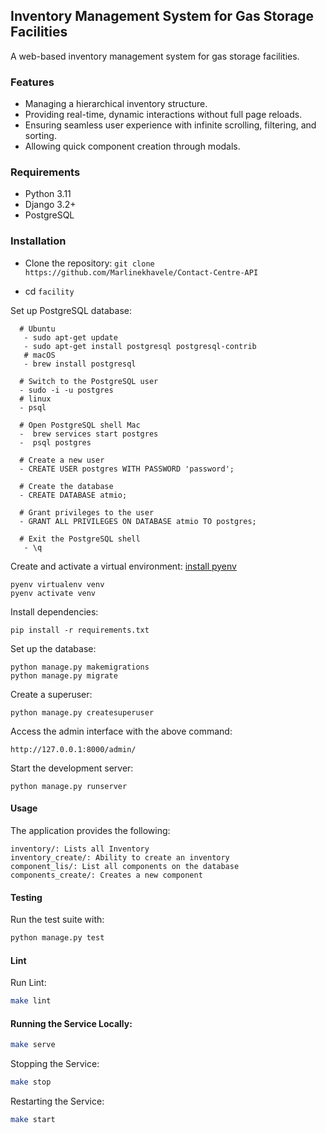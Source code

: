 ## Inventory Management System for Gas Storage Facilities
A web-based inventory management system for gas storage facilities.

### Features

- Managing a hierarchical inventory structure.
- Providing real-time, dynamic interactions without full page reloads.
- Ensuring seamless user experience with infinite scrolling, filtering, and sorting.
- Allowing quick component creation through modals.

### Requirements

- Python 3.11
- Django 3.2+
- PostgreSQL

### Installation

- Clone the repository:
`git clone https://github.com/Marlinekhavele/Contact-Centre-API `

- cd `facility`

Set up PostgreSQL database:
```shell
  # Ubuntu
   - sudo apt-get update
   - sudo apt-get install postgresql postgresql-contrib
   # macOS
   - brew install postgresql

  # Switch to the PostgreSQL user
  - sudo -i -u postgres
  # linux
  - psql

  # Open PostgreSQL shell Mac
  -  brew services start postgres
  -  psql postgres

  # Create a new user 
  - CREATE USER postgres WITH PASSWORD 'password';

  # Create the database
  - CREATE DATABASE atmio;

  # Grant privileges to the user
  - GRANT ALL PRIVILEGES ON DATABASE atmio TO postgres;

  # Exit the PostgreSQL shell
   - \q
```
Create and activate a virtual environment: [install pyenv](https://ericsysmin.com/2024/02/05/how-to-install-pyenv-on-macos/)
```shell
pyenv virtualenv venv
pyenv activate venv
```

Install dependencies:
```shell
pip install -r requirements.txt
```

Set up the database:
```shell
python manage.py makemigrations
python manage.py migrate
```

Create a superuser:
```shell
python manage.py createsuperuser
```

Access the admin interface with the above command:
```shell
http://127.0.0.1:8000/admin/
```
Start the development server:
```shell
python manage.py runserver 
```

#### Usage
The application provides the following:
```shell
inventory/: Lists all Inventory
inventory_create/: Ability to create an inventory
component_lis/: List all components on the database
components_create/: Creates a new component
```
#### Testing
Run the test suite with:
```bash
python manage.py test
```

#### Lint
Run Lint:
```bash
make lint
```

#### Running the Service Locally:
```bash
make serve
```
Stopping the Service:
```bash
make stop
```
Restarting the Service:
```bash
make start
```
